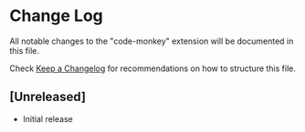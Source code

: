 # Change Log

All notable changes to the "code-monkey" extension will be documented in this file.

Check [Keep a Changelog](http://keepachangelog.com/) for recommendations on how to structure this file.

## [Unreleased]

- Initial release